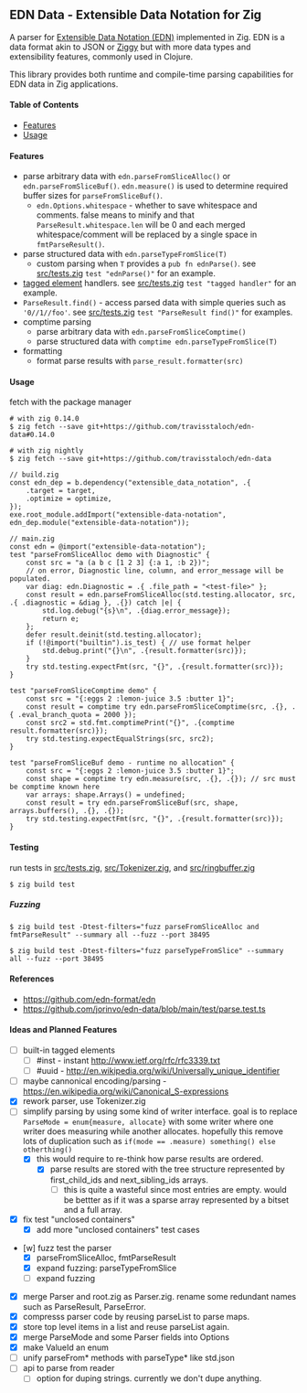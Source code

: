 ## EDN Data - Extensible Data Notation for Zig

A parser for [Extensible Data Notation (EDN)](https://github.com/edn-format/edn) implemented in Zig. EDN is a data format akin to JSON or [Ziggy](https://ziggy-lang.io/) but with more data types and extensibility features, commonly used in Clojure.

This library provides both runtime and compile-time parsing capabilities for EDN data in Zig applications.

#### Table of Contents
- [Features](#features)
- [Usage](#usage)

#### Features
* parse arbitrary data with `edn.parseFromSliceAlloc()` or `edn.parseFromSliceBuf()`.  `edn.measure()` is used to determine required buffer sizes for `parseFromSliceBuf()`.
  * `edn.Options.whitespace` - whether to save whitespace and comments.  false means to minify and that `ParseResult.whitespace.len` will be 0 and each merged whitespace/comment will be replaced by a single space in `fmtParseResult()`.
* parse structured data with `edn.parseTypeFromSlice(T)`
  * custom parsing when `T` provides a  `pub fn ednParse()`.  see [src/tests.zig](src/tests.zig) `test "ednParse()"` for an example.
* [tagged element](https://github.com/edn-format/edn#tagged-elements) handlers.  see [src/tests.zig](src/tests.zig) `test "tagged handler"` for an example.
* `ParseResult.find()` - access parsed data with simple queries such as `'0//1//foo'`.  see [src/tests.zig](src/tests.zig) `test "ParseResult find()"` for examples.
* comptime parsing
  * parse arbitrary data with `edn.parseFromSliceComptime()`
  * parse structured data with `comptime edn.parseTypeFromSlice(T)`
* formatting
  * format parse results with `parse_result.formatter(src)`

#### Usage
fetch with the package manager
```console
# with zig 0.14.0
$ zig fetch --save git+https://github.com/travisstaloch/edn-data#0.14.0
```
```console
# with zig nightly
$ zig fetch --save git+https://github.com/travisstaloch/edn-data
```
```zig
// build.zig
const edn_dep = b.dependency("extensible_data_notation", .{
    .target = target,
    .optimize = optimize,
});
exe.root_module.addImport("extensible-data-notation", edn_dep.module("extensible-data-notation"));
```
```zig
// main.zig
const edn = @import("extensible-data-notation");
test "parseFromSliceAlloc demo with Diagnostic" {
    const src = "a (a b c [1 2 3] {:a 1, :b 2})";
    // on error, Diagnostic line, column, and error_message will be populated.
    var diag: edn.Diagnostic = .{ .file_path = "<test-file>" };
    const result = edn.parseFromSliceAlloc(std.testing.allocator, src, .{ .diagnostic = &diag }, .{}) catch |e| {
        std.log.debug("{s}\n", .{diag.error_message});
        return e;
    };
    defer result.deinit(std.testing.allocator);
    if (!@import("builtin").is_test) { // use format helper
        std.debug.print("{}\n", .{result.formatter(src)});
    }
    try std.testing.expectFmt(src, "{}", .{result.formatter(src)});
}

test "parseFromSliceComptime demo" {
    const src = "{:eggs 2 :lemon-juice 3.5 :butter 1}";
    const result = comptime try edn.parseFromSliceComptime(src, .{}, .{ .eval_branch_quota = 2000 });
    const src2 = std.fmt.comptimePrint("{}", .{comptime result.formatter(src)});
    try std.testing.expectEqualStrings(src, src2);
}

test "parseFromSliceBuf demo - runtime no allocation" {
    const src = "{:eggs 2 :lemon-juice 3.5 :butter 1}";
    const shape = comptime try edn.measure(src, .{}, .{}); // src must be comptime known here
    var arrays: shape.Arrays() = undefined;
    const result = try edn.parseFromSliceBuf(src, shape, arrays.buffers(), .{}, .{});
    try std.testing.expectFmt(src, "{}", .{result.formatter(src)});
}
```

#### Testing
run tests in [src/tests.zig](src/tests.zig), [src/Tokenizer.zig](src/Tokenizer.zig), and [src/ringbuffer.zig](src/ringbuffer.zig)
```console
$ zig build test
```

##### Fuzzing
```console
$ zig build test -Dtest-filters="fuzz parseFromSliceAlloc and fmtParseResult" --summary all --fuzz --port 38495
```
```console
$ zig build test -Dtest-filters="fuzz parseTypeFromSlice" --summary all --fuzz --port 38495
```

#### References
* https://github.com/edn-format/edn
* https://github.com/jorinvo/edn-data/blob/main/test/parse.test.ts

#### Ideas and Planned Features
- [ ] built-in tagged elements
  - [ ] #inst - instant http://www.ietf.org/rfc/rfc3339.txt
  - [ ] #uuid - http://en.wikipedia.org/wiki/Universally_unique_identifier
- [ ] maybe cannonical encoding/parsing - https://en.wikipedia.org/wiki/Canonical_S-expressions
- [x] rework parser, use Tokenizer.zig
- [ ] simplify parsing by using some kind of writer interface. goal is to replace `ParseMode = enum{measure, allocate}` with some writer where one writer does measuring while another allocates.  hopefully this remove lots of duplication such as `if(mode == .measure) something() else otherthing()`
  - [x] this would require to re-think how parse results are ordered.
    - [x] parse results are stored with the tree structure represented by first_child_ids and next_sibling_ids arrays.  
      - [ ] this is quite a wasteful since most entries are empty. would be bettter as if it was a sparse array represented by a bitset and a full array.
- [x] fix test "unclosed containers"
  - [x] add more "unclosed containers" test cases
- [w] fuzz test the parser
  - [x] parseFromSliceAlloc, fmtParseResult
  - [x] expand fuzzing: parseTypeFromSlice
  - [ ] expand fuzzing
- [x] merge Parser and root.zig as Parser.zig. rename some redundant names such as ParseResult, ParseError.
- [x] compresss parser code by reusing parseList to parse maps.
- [x] store top level items in a list and reuse parseList again.
- [x] merge ParseMode and some Parser fields into Options
- [x] make ValueId an enum
- [ ] unify parseFrom* methods with parseType* like std.json
- [ ] api to parse from reader
  - [ ] option for duping strings.  currently we don't dupe anything.
